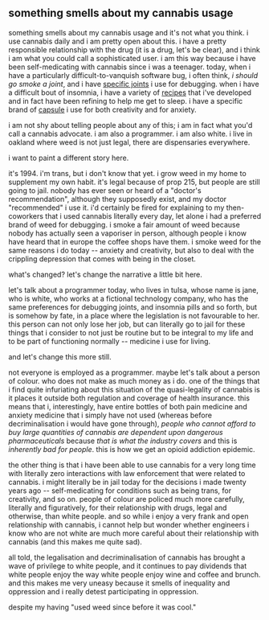 something smells about my cannabis usage
---
something smells about my cannabis usage and it's not what you think. i use cannabis daily and i am pretty open about this. i have a pretty responsible relationship with the drug (it is a drug, let's be clear), and i think i am what you could call a sophisticated user. i am this way because i have been self-medicating with cannabis since i was a teenager. today, when i have a particularly difficult-to-vanquish software bug, i often think, *i should go smoke a joint*, and i have [specific joints](http://www.hepburns.com/our-products/) i use for debugging. when i have a difficult bout of insomnia, i have a variety of [recipes](https://github.com/janearc/veganism/tree/master/recipes/medicated) that i've developed and in fact have been refining to help me get to sleep. i have a specific brand of [capsule](http://www.actnowprogram.com/prana-capsules/) i use for both creativity and for anxiety.

i am not shy about telling people about any of this; i am in fact what you'd call a cannabis advocate. i am also a programmer. i am also white. i live in oakland where weed is not just legal, there are dispensaries everywhere.

i want to paint a different story here.

it's 1994. i'm trans, but i don't know that yet. i grow weed in my home to supplement my own habit. it's legal because of prop 215, but people are still going to jail. nobody has ever seen or heard of a "doctor's recommendation", although they supposedly exist, and my doctor "recommended" i use it. i'd certainly be fired for explaining to my then-coworkers that i used cannabis literally every day, let alone i had a preferred brand of weed for debugging. i smoke a fair amount of weed because nobody has actually seen a vaporiser in person, although people i know have heard that in europe the coffee shops have them. i smoke weed for the same reasons i do today -- anxiety and creativity, but also to deal with the crippling depression that comes with being in the closet.

what's changed? let's change the narrative a little bit here.

let's talk about a programmer today, who lives in tulsa, whose name is jane, who is white, who works at a fictional technology company, who has the same preferences for debugging joints, and insomnia pills and so forth, but is somehow by fate, in a place where the legislation is not favourable to her. this person can not only lose her job, but can literally go to jail for these things that i consider to not just be routine but to be integral to my life and to be part of functioning normally -- medicine i use for living.

and let's change this more still.

not everyone is employed as a programmer. maybe let's talk about a person of colour. who does not make as much money as i do. one of the things that i find quite infuriating about this situation of the quasi-legality of cannabis is it places it outside both regulation and coverage of health insurance. this means that i, interestingly, have entire bottles of both pain medicine and anxiety medicine that i simply have not used (whereas before decriminalisation i would have gone through), *people who cannot afford to buy large quantities of cannabis are dependent upon dangerous pharmaceuticals* because *that is what the industry covers* and this is *inherently bad for people*. this is how we get an opioid addiction epidemic.

the other thing is that i have been able to use cannabis for a very long time with literally zero interactions with law enforcement that were related to cannabis. i might literally be in jail today for the decisions i made twenty years ago -- self-medicating for conditions such as being trans, for creativity, and so on. people of colour are policed much more carefully, literally and figuratively, for their relationship with drugs, legal and otherwise, than white people. and so while i enjoy a very frank and open relationship with cannabis, i cannot help but wonder whether engineers i know who are not white are much more careful about their relationship with cannabis (and this makes me quite sad).

all told, the legalisation and decriminalisation of cannabis has brought a wave of privilege to white people, and it continues to pay dividends that white people enjoy the way white people enjoy wine and coffee and brunch. and this makes me very uneasy because it smells of inequality and oppression and i really detest participating in oppression.

despite my having "used weed since before it was cool."
